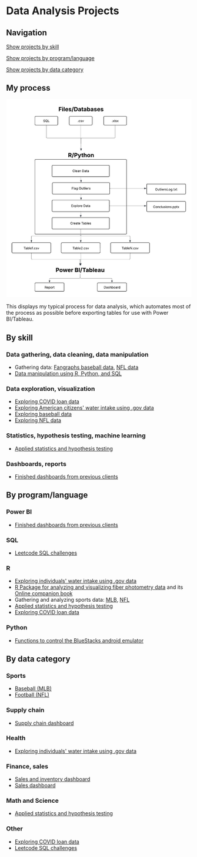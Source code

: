# Data Analysis Projects

## Navigation

[Show projects by skill](#by-skill)  

[Show projects by program/language](#by-programlanguage) 

[Show projects by data category](#by-data-category)

## My process

![Process](images/data_pipeline.jpeg)

This displays my typical process for data analysis, which automates most of the process as possible before exporting tables for use with Power BI/Tableau. 

## By skill

### Data gathering, data cleaning, data manipulation

* Gathering data: [Fangraphs baseball data](https://github.com/atamalu/Scraping-Fangraphs), [NFL data](https://github.com/atamalu/Intro-to-NFL-Data?tab=readme-ov-file)
* [Data manipulation using R, Python, and SQL](https://github.com/atamalu123/data_manipulation_practice)

### Data exploration, visualization

* [Exploring COVID loan data](https://github.com/atamalu/covid_loans)
* [Exploring American citizens' water intake using .gov data](https://github.com/atamalu123/NHANES)
* [Exploring baseball data](https://github.com/atamalu/Scraping-Fangraphs/blob/master/Pt_3_Data_Exploration.md)
* [Exploring NFL data](https://github.com/atamalu/Intro-to-NFL-Data/blob/master/Week_1_Exploration_All.md)

### Statistics, hypothesis testing, machine learning

* [Applied statistics and hypothesis testing](https://github.com/atamalu/Applied-Stats-Sims)

### Dashboards, reports

* [Finished dashboards from previous clients](https://github.com/atamalu123/dashboards)

## By program/language

### Power BI

* [Finished dashboards from previous clients](https://github.com/atamalu123/dashboards)

### SQL

* [Leetcode SQL challenges](https://github.com/atamalu123/data_manipulation_practice)

### R

* [Exploring individuals' water intake using .gov data](https://github.com/atamalu123/NHANES)
* [R Package for analyzing and visualizing fiber photometry data](https://github.com/atamalu/fluoR) and its [Online companion book](https://bookdown.org/anta8363/fluoR_bookdown/)
* Gathering and analyzing sports data: [MLB](https://github.com/atamalu/Scraping-Fangraphs), [NFL](https://github.com/atamalu/Intro-to-NFL-Data)
* [Applied statistics and hypothesis testing](https://github.com/atamalu/Applied-Stats-Sims)
* [Exploring COVID loan data](https://github.com/atamalu/covid_loans)

### Python

*  [Functions to control the BlueStacks android emulator](https://github.com/atamalu/BlueStacksADB)

## By data category

### Sports

* [Baseball (MLB)](https://github.com/atamalu/Scraping-Fangraphs)
* [Football (NFL)](https://github.com/atamalu/Intro-to-NFL-Data)

### Supply chain

* [Supply chain dashboard](https://github.com/atamalu123/dashboards/blob/main/supply_chain_management.jpg)

### Health

* [Exploring individuals' water intake using .gov data](https://github.com/atamalu123/NHANES)

### Finance, sales

* [Sales and inventory dashboard](https://github.com/atamalu123/dashboards/blob/main/sales_and_inventory.jpg)
* [Sales dashboard](https://github.com/atamalu123/dashboards/blob/main/supply_chain_and_sales.jpg)

### Math and Science

* [Applied statistics and hypothesis testing](https://github.com/atamalu/Applied-Stats-Sims)

### Other

* [Exploring COVID loan data](https://github.com/atamalu/covid_loans)
* [Leetcode SQL challenges](https://github.com/atamalu123/data_manipulation_practice)
